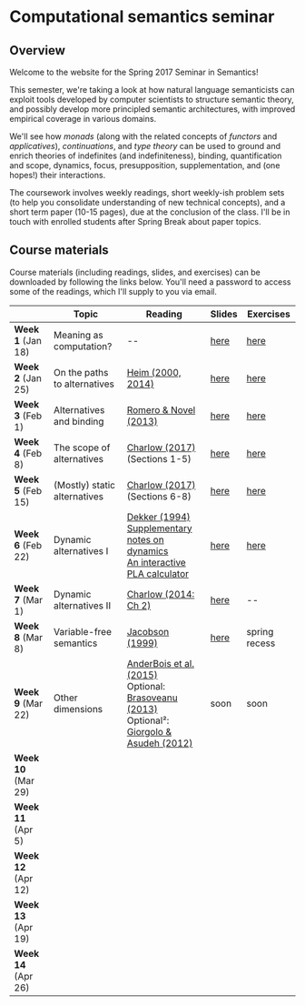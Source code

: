 # Computational semantics seminar

## Overview

Welcome to the website for the Spring 2017 Seminar in Semantics!

This semester, we're taking a look at how natural language semanticists can
exploit tools developed by computer scientists to structure semantic theory,
and possibly develop more principled semantic architectures, with improved
empirical coverage in various domains.

We'll see how *monads* (along with the related concepts of *functors* and
*applicatives*), *continuations*, and *type theory* can be used to ground and
enrich theories of indefinites (and indefiniteness), binding, quantification
and scope, dynamics, focus, presupposition, supplementation, and (one hopes!)
their interactions.

The coursework involves weekly readings, short weekly-ish problem sets (to
help you consolidate understanding of new technical concepts), and a short term
paper (10-15 pages), due at the conclusion of the class. I'll be in touch with
enrolled students after Spring Break about paper topics.

## Course materials

Course materials (including readings, slides, and exercises) can be downloaded
by following the links below. You'll need a password to access some of the
readings, which I'll supply to you via email.

|                      | Topic                        | Reading                                                                                                                                                                                                                                                                        | Slides                                                                 | Exercises                                                                |
|----------------------|------------------------------|--------------------------------------------------------------------------------------------------------------------------------------------------------------------------------------------------------------------------------------------------------------------------------|------------------------------------------------------------------------|--------------------------------------------------------------------------|
| **Week 1** (Jan 18)  | Meaning as computation?      | --                                                                                                                                                                                                                                                                             | [here](https://github.com/schar/comp-sem/blob/master/slides/week1.pdf) | [here](https://github.com/schar/comp-sem/blob/master/exercises/week1.md) |
| **Week 2** (Jan 25)  | On the paths to alternatives | [Heim (2000, 2014)](http://passdropit.com/heimquestions)                                                                                                                                                                                                                       | [here](https://github.com/schar/comp-sem/blob/master/slides/week2.pdf) | [here](https://github.com/schar/comp-sem/blob/master/exercises/week2.md) |
| **Week 3** (Feb 1)   | Alternatives and binding     | [Romero & Novel (2013)](http://passdropit.com/romeronovel)                                                                                                                                                                                                                     | [here](https://github.com/schar/comp-sem/blob/master/slides/week3.pdf) | [here](https://github.com/schar/comp-sem/blob/master/exercises/week3.md) |
| **Week 4** (Feb 8)   | The scope of alternatives    | [Charlow (2017)](http://ling.auf.net/lingbuzz/003302) (Sections 1-5)                                                                                                                                                                                                           | [here](https://github.com/schar/comp-sem/blob/master/slides/week4.pdf) | [here](https://github.com/schar/comp-sem/blob/master/exercises/week4.md) |
| **Week 5** (Feb 15)  | (Mostly) static alternatives | [Charlow (2017)](http://ling.auf.net/lingbuzz/003302) (Sections 6-8)                                                                                                                                                                                                           | [here](https://github.com/schar/comp-sem/blob/master/slides/week5.pdf) | [here](https://github.com/schar/comp-sem/blob/master/exercises/week5.md) |
| **Week 6** (Feb 22)  | Dynamic alternatives I       | [Dekker (1994)](http://journals.linguisticsociety.org/proceedings/index.php/SALT/article/view/3122/2843) <br>[Supplementary notes on dynamics](http://simoncharlow.com/courses/alts/handouts/week8.pdf) <br>[An interactive PLA calculator](http://schar.github.io/PLAground/) | [here](https://github.com/schar/comp-sem/blob/master/slides/week6.pdf) | [here](https://github.com/schar/comp-sem/blob/master/exercises/week6.md) |
| **Week 7** (Mar 1)   | Dynamic alternatives II      | [Charlow (2014: Ch 2)](http://semanticsarchive.net/Archive/2JmMWRjY/charlow-semantics-exceptional-scope-diss.pdf#page=28)                                                                                                                                                      | [here](https://github.com/schar/comp-sem/blob/master/slides/week7.pdf) | --                                                                       |
| **Week 8** (Mar 8)   | Variable-free semantics      | [Jacobson (1999)](http://passdropit.com/vfs)                                                                                                                                                                                                                                   | [here](https://github.com/schar/comp-sem/blob/master/slides/week8.pdf) | spring recess                                                            |
| **Week 9** (Mar 22)  | Other dimensions             | [AnderBois et al. (2015)](http://passdropit.com/anderb) <br>Optional: [Brasoveanu (2013)](http://passdropit.com/braso) <br>Optional²: [Giorgolo & Asudeh (2012)](http://mitwpl.mit.edu/open/sub16/Giorgolo.pdf)                                                                | soon                                                            | soon                                                              |
| **Week 10** (Mar 29) |                              |                                                                                                                                                                                                                                                                                |                                                                        |                                                                          |
| **Week 11** (Apr 5)  |                              |                                                                                                                                                                                                                                                                                |                                                                        |                                                                          |
| **Week 12** (Apr 12) |                              |                                                                                                                                                                                                                                                                                |                                                                        |                                                                          |
| **Week 13** (Apr 19) |                              |                                                                                                                                                                                                                                                                                |                                                                        |                                                                          |
| **Week 14** (Apr 26) |                              |                                                                                                                                                                                                                                                                                |                                                                        |                                                                          |
